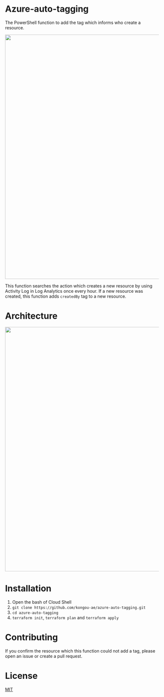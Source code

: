 # Azure-auto-tagging

The PowerShell function to add the tag which informs who create a resource.

<img src="https://user-images.githubusercontent.com/3410186/51788139-04d3c100-21be-11e9-9fda-04dd3d341b86.PNG" width="800">

This function searches the action which creates a new resource by using Activity Log in Log Analytics once every hour. If a new resource was created, this function adds `createdBy` tag to a new resource.

# Architecture

<img src="https://user-images.githubusercontent.com/3410186/52177145-235e3b80-2800-11e9-852e-6a8da59ee51f.png" width="800">

# Installation

1. Open the bash of Cloud Shell
1. `git clone https://github.com/kongou-ae/azure-auto-tagging.git`
1. `cd azure-auto-tagging`
1. `terraform init`, `terraform plan` and `terraform apply`

# Contributing
If you confirm the resource which this function could not add a tag, please open an issue or create a pull request.

# License
[MIT](https://choosealicense.com/licenses/mit/)
